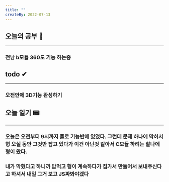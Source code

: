 ```yaml
---
title: ""
createBy: 2022-07-13
---
```

## 오늘의 공부 🎉
---
### 전남 b모듈 360도 기능 하는중

## todo ✔
---
### 오전안에 3D기능 완성하기

## 오늘 일기 📟
---
### 오늘은 오전부터 9시까지 풀로 기능반에 있었다. 그런데 문제 하나에 막혀서 형 오실 동안 그것만 잡고 있다가 이건 아닌것 같아서 C모듈 하려는 찰나에 형이 왔다.
### 내가 막혔다고 하니까 밥먹고 형이 계속하다가 집가서 만들어서 보내주신다고 하셔서 내일 그거 보고 JS짜봐야겠다
